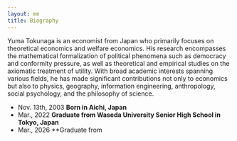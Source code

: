```yaml
---
layout: me
title: Biography
---
```


Yuma Tokunaga is an economist from Japan who primarily focuses on theoretical economics and welfare economics. His research encompasses the mathematical formalization of political phenomena such as democracy and conformity pressure, as well as theoretical and empirical studies on the axiomatic treatment of utility. With broad academic interests spanning various fields, he has made significant contributions not only to economics but also to physics, geography, information engineering, anthropology, social psychology, and the philosophy of science.

- Nov. 13th, 2003 **Born in Aichi, Japan**
- Mar., 2022 **Graduate from Waseda University Senior High School in Tokyo, Japan**
- Mar., 2026 **Graduate from 
